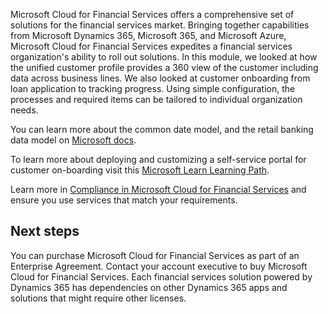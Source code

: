 Microsoft Cloud for Financial Services offers a comprehensive set of solutions for the financial services market. Bringing together capabilities from Microsoft Dynamics 365, Microsoft 365, and Microsoft Azure, Microsoft Cloud for Financial Services expedites a financial services organization's ability to roll out solutions. In this module, we looked at how the unified customer profile provides a 360 view of the customer including data across business lines. We also looked at customer onboarding from loan application to tracking progress. Using simple configuration, the processes and required items can be tailored to individual organization needs.

You can learn more about the common date model, and the retail banking data model on [Microsoft docs](/dynamics365/industry/financial-services/overview-data-model/?azure-portal=true).

To learn more about deploying and customizing a self-service portal for customer on-boarding visit this [Microsoft Learn Learning Path](/learn/paths/work-power-apps-portals/?azure-portal=true).

Learn more in [Compliance in Microsoft Cloud for Financial Services](/industry/financial-services/compliance-overview/?azure-portal=true) and ensure you use services that match your requirements.

## Next steps

You can purchase Microsoft Cloud for Financial Services as part of an Enterprise Agreement. Contact your account executive to buy Microsoft Cloud for Financial Services. Each financial services solution powered by Dynamics 365 has dependencies on other Dynamics 365 apps and solutions that might require other licenses.
